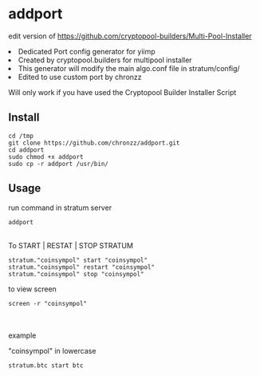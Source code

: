 # addport

edit version of https://github.com/cryptopool-builders/Multi-Pool-Installer

<li>Dedicated Port config generator for yiimp</li>
<li>Created by cryptopool.builders for multipool installer</li>
<li>This generator will modify the main algo.conf file in stratum/config/</li>
<li>Edited to use custom port by chronzz</li>

Will only work if you have used the Cryptopool Builder Installer Script

<div><h2>Install</h2></div>
<code>cd /tmp</code><br>
<code>git clone https://github.com/chronzz/addport.git</code><br>
<code>cd addport</code><br>
<code>sudo chmod +x addport</code><br>
<code>sudo cp -r addport /usr/bin/</code><br>

<div><h2>Usage</h2></div>
<p>run command in stratum server</p>
<code>addport</code>
<br><br>
<p>To START | RESTAT | STOP STRATUM</p>
<code>stratum."coinsympol" start "coinsympol"</code><br>
<code>stratum."coinsympol" restart "coinsympol"</code><br>
<code>stratum."coinsympol" stop "coinsympol"</code><br>
<p>to view screen</p>
<code>screen -r "coinsympol"</code><br>
<br><br>
<p>example</p>
<p>"coinsympol" in lowercase</p>
<code>stratum.btc start btc</code>
